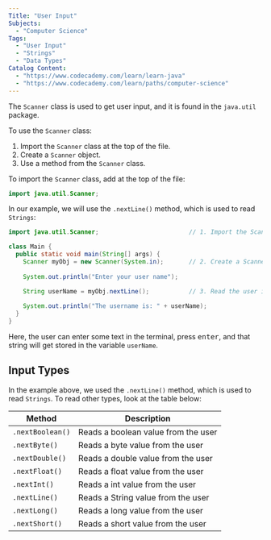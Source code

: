 ```yaml
---
Title: "User Input"
Subjects:
  - "Computer Science"
Tags: 
  - "User Input"
  - "Strings"
  - "Data Types"
Catalog Content:
  - "https://www.codecademy.com/learn/learn-java"
  - "https://www.codecademy.com/learn/paths/computer-science"
---
```


The `Scanner` class is used to get user input, and it is found in the `java.util` package.

To use the `Scanner` class:

1. Import the `Scanner` class at the top of the file.
2. Create a `Scanner` object.
3. Use a method from the `Scanner` class. 

To import the `Scanner` class, add at the top of the file:

```java
import java.util.Scanner;
```

In our example, we will use the `.nextLine()` method, which is used to read `Strings`:

```java
import java.util.Scanner;                         // 1. Import the Scanner class

class Main {
  public static void main(String[] args) {
    Scanner myObj = new Scanner(System.in);       // 2. Create a Scanner object
    
    System.out.println("Enter your user name");

    String userName = myObj.nextLine();           // 3. Read the user input with .nextLine()
    
    System.out.println("The username is: " + userName);
  }
}
```

Here, the user can enter some text in the terminal, press <kbd>enter</kbd>, and that string will get stored in the variable `userName`.

## Input Types

In the example above, we used the `.nextLine()` method, which is used to read `Strings`. To read other types, look at the table below:

| Method | Description |
| --- | --- |
| `.nextBoolean()` | Reads a boolean value from the user |
| `.nextByte()` | Reads a byte value from the user |
| `.nextDouble()` | Reads a double value from the user |
| `.nextFloat()` | Reads a float value from the user |
| `.nextInt()`	| Reads a int value from the user |
| `.nextLine()` | Reads a String value from the user |
| `.nextLong()` | Reads a long value from the user |
| `.nextShort()` | Reads a short value from the user |
